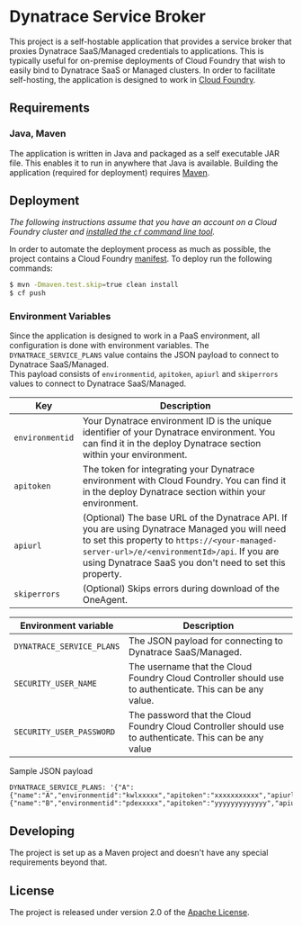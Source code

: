 # Dynatrace Service Broker

This project is a self-hostable application that provides a service broker that proxies Dynatrace SaaS/Managed credentials to applications. This is typically useful for on-premise deployments of Cloud Foundry that wish to easily bind to Dynatrace SaaS or Managed clusters. In order to facilitate self-hosting, the application is designed to work in [Cloud Foundry][p].

## Requirements

### Java, Maven
The application is written in Java and packaged as a self executable JAR file.  This enables it to run in anywhere that Java is available. Building the application (required for deployment) requires [Maven][v].

## Deployment
_The following instructions assume that you have an account on a Cloud Foundry cluster and [installed the `cf` command line tool][l]._

In order to automate the deployment process as much as possible, the project contains a Cloud Foundry [manifest][m]. To deploy run the following commands:

```bash
$ mvn -Dmaven.test.skip=true clean install
$ cf push
```

### Environment Variables
Since the application is designed to work in a PaaS environment, all configuration is done with environment variables.
The `DYNATRACE_SERVICE_PLANS` value contains the JSON payload to connect to Dynatrace SaaS/Managed.   
This payload consists of `environmentid`, `apitoken`, `apiurl` and `skiperrors` values to connect to Dynatrace SaaS/Managed.

| Key | Description
| --- | -----------
| `environmentid` | Your Dynatrace environment ID is the unique identifier of your Dynatrace environment. You can find it in the deploy Dynatrace section within your environment.
| `apitoken` | The token for integrating your Dynatrace environment with Cloud Foundry. You can find it in the deploy Dynatrace section within your environment.
| `apiurl` | (Optional) The base URL of the Dynatrace API. If you are using Dynatrace Managed you will need to set this property to `https://<your-managed-server-url>/e/<environmentId>/api`. If you are using Dynatrace SaaS you don't need to set this property.
| `skiperrors` | (Optional) Skips errors during download of the OneAgent.

| Environment variable | Description
| -------------------- | -----------
| `DYNATRACE_SERVICE_PLANS` | The JSON payload for connecting to Dynatrace SaaS/Managed.
| `SECURITY_USER_NAME` | The username that the Cloud Foundry Cloud Controller should use to authenticate.  This can be any value.
| `SECURITY_USER_PASSWORD` | The password that the Cloud Foundry Cloud Controller should use to authenticate.  This can be any value

Sample JSON payload
```
DYNATRACE_SERVICE_PLANS: '{"A":{"name":"A","environmentid":"kwlxxxxx","apitoken":"xxxxxxxxxxx","apiurl":"https://yourmanagedcluster.com/api","skiperrors":"false"},"B":{"name":"B","environmentid":"pdexxxxx","apitoken":"yyyyyyyyyyyyy","apiurl":"https://yourmanagedcluster.com/api","skiperrors":"true"}}'
```

## Developing
The project is set up as a Maven project and doesn't have any special requirements beyond that.


## License
The project is released under version 2.0 of the [Apache License][a].

[a]: http://www.apache.org/licenses/LICENSE-2.0
[l]: https://github.com/cloudfoundry/cli/releases
[m]: manifest.yml
[p]: https://www.cloudfoundry.org/
[u]: http://www.famkruithof.net/uuid/uuidgen
[v]: http://maven.apache.org
